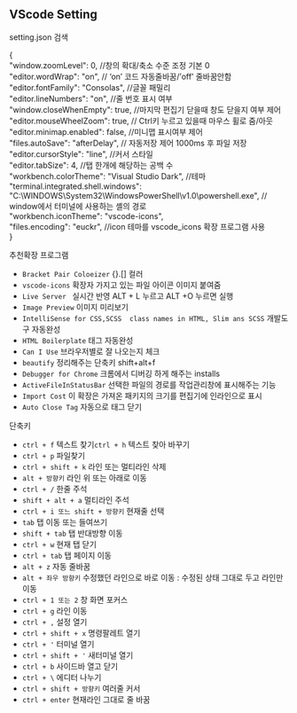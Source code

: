 ---
---
## VScode Setting

<div class="post-stitle">setting.json 검색</div>

{<br>
    "window.zoomLevel": 0, //창의 확대/축소 수준 조정 기본 0<br>
    "editor.wordWrap": "on", // ‘on’ 코드 자동줄바꿈/’off’ 줄바꿈안함<br>
    "editor.fontFamily": "Consolas", //글꼴 패밀리<br>
    "editor.lineNumbers": "on", //줄 번호 표시 여부<br>
    "window.closeWhenEmpty": true, //마지막 편집기 닫을때 창도 닫을지 여부 제어<br>
    "editor.mouseWheelZoom": true, // Ctrl키 누르고 있을때 마우스 휠로 줌/아웃<br>
    "editor.minimap.enabled": false, //미니맵 표시여부 제어<br>
    "files.autoSave": "afterDelay", // 자동저장 제어 1000ms 후 파일 저장<br>
    "editor.cursorStyle": "line", //커서 스타일<br>
    "editor.tabSize": 4, //탭 한개에 해당하는 공백 수<br>
    "workbench.colorTheme": "Visual Studio Dark", //테마<br>
    "terminal.integrated.shell.windows": "C:\\WINDOWS\\System32\\WindowsPowerShell\\v1.0\\powershell.exe", // window에서 터미널에 사용하는 셸의 경로<br>
    "workbench.iconTheme": "vscode-icons",<br>
    "files.encoding": "euckr", //icon 테마를 vscode_icons 확장 프로그램 사용<br>
}

<div class="post-stitle">추천확장 프로그램</div>
<ul>
    <li><code class="language-plaintext highlighter-rouge">Bracket Pair Coloeizer</code> {}.[] 컬러</li>
    <li><code class="language-plaintext highlighter-rouge">vscode-icons</code> 확장자 가지고 있는 파일 아이콘 이미지 붙여줌</li>
    <li><code class="language-plaintext highlighter-rouge">Live Server </code> 실시간 반영 ALT + L 누르고 ALT +O 누르면 실행</li>
    <li><code class="language-plaintext highlighter-rouge">Image Preview</code> 이미지 미리보기</li>
    <li><code class="language-plaintext highlighter-rouge">IntelliSense for CSS,SCSS  class names in HTML, Slim ans SCSS</code> 개발도구 자동완성</li>
    <li><code class="language-plaintext highlighter-rouge">HTML Boilerplate</code> 태그 자동완성</li>
    <li><code class="language-plaintext highlighter-rouge">Can I Use</code> 브라우저별로 잘 나오는지 체크</li>
    <li><code class="language-plaintext highlighter-rouge">beautify</code> 정리해주는 단축키 shift+alt+f</li>
    <li><code class="language-plaintext highlighter-rouge">Debugger for Chrome</code> 크롬에서 디버깅 하게 해주는 installs </li>
    <li><code class="language-plaintext highlighter-rouge">ActiveFileInStatusBar</code> 선택한 파일의 경로를 작업관리창에 표시해주는 기능</li>
    <li><code class="language-plaintext highlighter-rouge">Import Cost</code> 이 확장은 가져온 패키지의 크기를 편집기에 인라인으로 표시</li>
    <li><code class="language-plaintext highlighter-rouge">Auto Close Tag</code> 자동으로 태그 닫기</li>
</ul>

<div class="post-stitle">단축키</div>
<ul>
    <li><code class="language-plaintext highlighter-rouge">ctrl + f</code> 텍스트 찾기<code class="language-plaintext highlighter-rouge">ctrl + h</code> 텍스트 찾아 바꾸기</li>
    <li><code class="language-plaintext highlighter-rouge">ctrl + p</code> 파일찾기</li>
    <li><code class="language-plaintext highlighter-rouge">ctrl + shift + k</code> 라인 또는 멀티라인 삭제</li>
    <li><code class="language-plaintext highlighter-rouge">alt + 방향키</code> 라인 위 또는 아래로 이동</li>
    <li><code class="language-plaintext highlighter-rouge">ctrl + /</code> 한줄 주석</li>
    <li><code class="language-plaintext highlighter-rouge">shift + alt + a</code> 멀티라인 주석</li>
    <li><code class="language-plaintext highlighter-rouge">ctrl + i 또느 shift + 방향키</code> 현재줄 선택</li>
    <li><code class="language-plaintext highlighter-rouge">tab</code> 탭 이동 또는 들여쓰기</li>
    <li><code class="language-plaintext highlighter-rouge">shift + tab</code> 탭 반대방향 이동</li>
    <li><code class="language-plaintext highlighter-rouge">ctrl + w</code> 현재 탭 닫기</li>
    <li><code class="language-plaintext highlighter-rouge">ctrl + tab</code> 탭 페이지 이동</li>
    <li><code class="language-plaintext highlighter-rouge">alt + z</code> 자동 줄바꿈</li>
    <li><code class="language-plaintext highlighter-rouge">alt + 좌우 방향키</code> 수정했던 라인으로 바로 이동 : 수정된 상태 그대로 두고 라인만 이동</li>
    <li><code class="language-plaintext highlighter-rouge">ctrl + 1 또는 2</code> 창 화면 포커스</li>
    <li><code class="language-plaintext highlighter-rouge">ctrl + g</code> 라인 이동</li>
    <li><code class="language-plaintext highlighter-rouge">ctrl + ,</code> 설정 열기</li>
    <li><code class="language-plaintext highlighter-rouge">ctrl + shift + x</code> 명령팔레트 열기</li>
    <li><code class="language-plaintext highlighter-rouge">ctrl + '</code> 터미널 열기</li>
    <li><code class="language-plaintext highlighter-rouge">ctrl + shift + '</code> 새터미널 열기</li>
    <li><code class="language-plaintext highlighter-rouge">ctrl + b</code> 사이드바 열고 닫기</li>
    <li><code class="language-plaintext highlighter-rouge">ctrl + \</code> 에디터 나누기</li>
    <li><code class="language-plaintext highlighter-rouge">ctrl + shift + 방향키</code> 여러줄 커서</li>
    <li><code class="language-plaintext highlighter-rouge">ctrl + enter</code> 현재라인 그대로 줄 바꿈</li>
</ul>